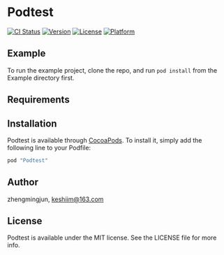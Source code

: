 # Podtest

[![CI Status](http://img.shields.io/travis/zhengmingjun/Podtest.svg?style=flat)](https://travis-ci.org/zhengmingjun/Podtest)
[![Version](https://img.shields.io/cocoapods/v/Podtest.svg?style=flat)](http://cocoapods.org/pods/Podtest)
[![License](https://img.shields.io/cocoapods/l/Podtest.svg?style=flat)](http://cocoapods.org/pods/Podtest)
[![Platform](https://img.shields.io/cocoapods/p/Podtest.svg?style=flat)](http://cocoapods.org/pods/Podtest)

## Example

To run the example project, clone the repo, and run `pod install` from the Example directory first.

## Requirements

## Installation

Podtest is available through [CocoaPods](http://cocoapods.org). To install
it, simply add the following line to your Podfile:

```ruby
pod "Podtest"
```

## Author

zhengmingjun, keshiim@163.com

## License

Podtest is available under the MIT license. See the LICENSE file for more info.

